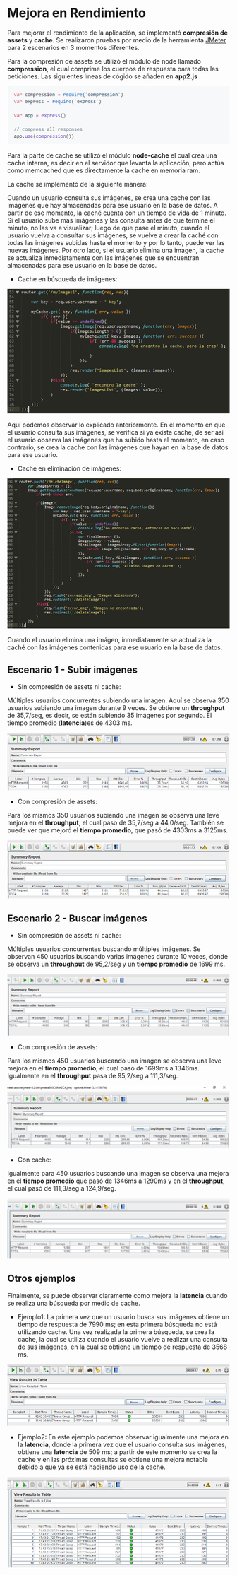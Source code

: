 # Mejora en Rendimiento

Para mejorar el rendimiento de la aplicación, se implementó **compresión de assets** y **cache**. Se realizaron pruebas por medio de la herramienta [JMeter](http://jmeter.apache.org/) para 2 escenarios en 3 momentos diferentes.

Para la compresión de assets se utilizó el módulo de node llamado **compression**, el cual comprime los cuerpos de respuesta para todas las peticiones. Las siguientes líneas de cógido se añaden en **app2.js**

![](compression.PNG)

Para la parte de cache se utilizó el módulo **node-cache** el cual crea una cache interna, es decir en el servidor que levanta la aplicación, pero actúa como memcached que es directamente la cache en memoria ram.

La cache se implementó de la siguiente manera:

Cuando un usuario consulta sus imágenes, se crea una cache con las imágenes que hay almacenadas para ese usuario en la base de datos. A partir de ese momento, la caché cuenta con un tiempo de vida de 1 minuto. Si el usuario sube más imágenes y las consulta antes de que termine el minuto, no las va a visualizar; luego de que pase el minuto, cuando el usuario vuelva a consultar sus imágenes, se vuelve a crear la caché con todas las imágenes subidas hasta el momento y por lo tanto, puede ver las nuevas imágenes. Por otro lado, si el usuario elimina una imagen, la cache se actualiza inmediatamente con las imágenes que se encuentran almacenadas para ese usuario en la base de datos.

* Cache en búsqueda de imágenes:

![](buscarEnCache1.PNG)

Aquí podemos observar lo explicado anteriormente. En el momento en que el usuario consulta sus imágenes, se verifica si ya existe cache, de ser así el usuario observa las imágenes que ha subido hasta el momento, en caso contrario, se crea la cache con las imágenes que hayan en la base de datos para ese usuario.

* Cache en eliminación de imágenes:

![](eliminarDeCache1.PNG)

Cuando el usuario elimina una imágen, inmediatamente se actualiza la caché con las imágenes contenidas para ese usuario en la base de datos.

## Escenario 1 - Subir imágenes

* Sin compresión de assets ni cache:

Múltiples usuarios concurrentes subiendo una imagen. Aquí se observa 350 usuarios subiendo una imagen durante 9 veces. Se obtiene un **throughput** de 35,7/seg, es decir, se están subiendo 35 imágenes por segundo. El tiempo promedio (**latencia**)es de 4303 ms.

![](subirSinCompresion.PNG)

* Con compresión de assets:

Para los mismos 350 usuarios subiendo una imagen se observa una leve mejora en el **throughput**, el cual paso de 35,7/seg a 44,0/seg. También se puede ver que mejoró el **tiempo promedio**, que pasó de 4303ms a 3125ms.

![](subirConCompresion.PNG)

## Escenario 2 - Buscar imágenes

* Sin compresión de assets ni cache:

Múltiples usuarios concurrentes buscando múltiples imágenes. Se observan 450 usuarios buscando varias imágenes durante 10 veces, donde se observa un **throughput** de 95,2/seg y un **tiempo promedio** de 1699 ms.

![](buscarSinCompresion.PNG)

* Con compresión de assets:

Para los mismos 450 usuarios buscando una imagen se observa una leve mejora en el **tiempo promedio**, el cual pasó de 1699ms a 1346ms. Igualmente en el **throughput** pasa de 95,2/seg a 111,3/seg.

![](buscarConCompresion.PNG)

* Con cache:

Igualmente para 450 usuarios buscando una imagen se observa una mejora en el **tiempo promedio** que pasó de 1346ms a 1290ms y en el **throughput**, el cual pasó de 111,3/seg a 124,9/seg.

![](buscarConCache.PNG)

## Otros ejemplos

Finalmente, se puede observar claramente como mejora la **latencia** cuando se realiza una búsqueda por medio de cache.

* Ejemplo1: La primera vez que un usuario busca sus imágenes obtiene un tiempo de respuesta de 7990 ms; en esta primera búsqueda no está utilizando cache. Una vez realizada la primera búsqueda, se crea la cache, la cual se utiliza cuando el usuario vuelve a realizar una consulta de sus imágenes, en la cual se obtiene un tiempo de respuesta de 3568 ms.

![](EjemploConCache1.PNG)

* Ejemplo2: En este ejemplo podemos observar igualmente una mejora en la **latencia**, donde la primera vez que el usuario consulta sus imágenes, obtiene una **latencia** de 509 ms; a partir de este momento se crea la cache y en las próximas consultas se obtiene una mejora notable debido a que ya se está haciendo uso de la cache.

![](EjemploConCache2.PNG)




